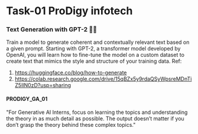 # Task-01 ProDigy infotech 
### Text Generation with GPT-2 🍭🌱

Train a model to generate coherent and contextually relevant text based on a given prompt. Starting with GPT-2, a transformer model developed by OpenAI, you will learn how to fine-tune the model on a custom dataset to create text that mimics the style and structure of your training data. 
Ref:
1. https://huggingface.co/blog/how-to-generate
2. https://colab.research.google.com/drive/15qBZx5y9rdaQSyWpsreMDnTiZ5IlN0zD?usp=sharing

#### PRODIGY_GA_01
"For Generative AI Interns, focus on learning the topics and understanding the theory in as much detail as possible. The output doesn’t matter if you don’t grasp the theory behind these complex topics."
